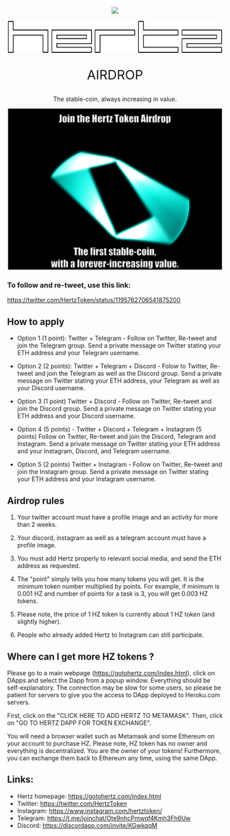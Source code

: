 


<p align="center">
  <img src="http://gotohertz.com/img/underline.png" width="100">  
</p>

<p align="center">
  <img src="https://raw.githubusercontent.com/olejardamir/Hertz/master/mainWebPage/img/letters.png" width="500" title="Letters">  
</p>
<p align="center" style="font-size: 30px;">AIRDROP</p>

<p align="center">The stable-coin, always increasing in value.</p>


<p align="center">
  <img src="https://raw.githubusercontent.com/olejardamir/Hertz/master/airdrop_1/AIRDROP.gif" width="500" title="Letters">  
</p>

### To follow and re-tweet, use this link:
https://twitter.com/HertzToken/status/1195762706541875200

## How to apply

- Option 1 (1 point): Twitter + Telegram - Follow on Twitter, Re-tweet and join the Telegram group. Send a private message on Twitter stating your ETH address and your Telegram username.

- Option 2 (2 points): Twitter + Telegram + Discord - Folow to Twitter, Re-tweet and join the Telegram as well as the Discord group. Send a private message on Twitter stating your ETH address, your Telegram as well as your Discord username.

- Option 3  (1 point) Twitter + Discord -  Follow on Twitter, Re-tweet and join the Discord group. Send a private message on Twitter stating your ETH address and your Discord username.

- Option 4 (5 points) - Twitter + Discord + Telegram + Instagram (5 points) Follow on Twitter, Re-tweet and join the Discord, Telegram and Instagram. Send a private message on Twitter stating your ETH address and your Instagram, Discord, and Telegram username.

- Option 5  (2 points) Twitter + Instagram -  Follow on Twitter, Re-tweet and join the Instagram group. Send a private message on Twitter stating your ETH address and your Instagram username.


## Airdrop rules
1. Your twitter account must have a profile image and an activity for more than 2 weeks.

2. Your discord, instagram as well as a telegram account must have a profile image.

3. You must add Hertz properly to relevant social media, and send the ETH address as requested.

4. The "point" simply tells you how many tokens you will get. It is the minimum token number multiplied by points. For example, if minimum is 0.001 HZ and number of points for a task is 3, you will get 0.003 HZ tokens.

5. Please note, the price of 1 HZ token is currently about 1 HZ token (and slightly higher).

6. People who already added Hertz to Instagram can still participate.






## Where can I get more HZ tokens ?
Please go to a main webpage (https://gotohertz.com/index.html), click on DApps and select the Dapp from a popup window. Everything should be self-explanatory. The connection may be slow for some users, so please be patient for servers to give you the access to DApp deployed to Heroku.com servers. 

First, click on the "CLICK HERE TO ADD HERTZ TO METAMASK". Then, click on "GO TO HERTZ DAPP FOR TOKEN EXCHANGE".

You will need a browser wallet such as Metamask and some Ethereum on your account to purchase HZ. Please note, HZ token has no owner and everything is decentralized. You are the owner of your tokens! Furthermore, you can exchange them back to Ethereum any time, using the same DApp.





## Links:
- Hertz homepage: https://gotohertz.com/index.html
- Twitter: https://twitter.com/HertzToken
- Instagram: https://www.instagram.com/hertztoken/
- Telegram: https://t.me/joinchat/Ote9nhcPmwqf4Kmh3Fh6Uw
- Discord: https://discordapp.com/invite/KGwkqqM

